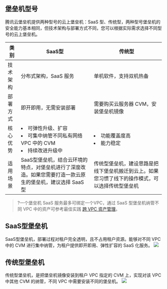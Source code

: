 
## 堡垒机型号
腾讯云堡垒机提供两种型号的云上堡垒机：SaaS 型、传统型，两种型号堡垒机的安全能力基本相同，但技术架构与部署方式不同，您可以根据实际需求选择不同型号的云上堡垒机。

| 类别     | SaaS型                                 | 传统型                                                       |
| -------- | ------------------------------------ | ------------------------------------------- |
| 技术架构 | 分布式架构，SaaS 服务                            | 单机软件，支持双机热备                                    |
| 部署方式 | 即开即用，无需安装部署                         | 需要购买云服务器 CVM，安装堡垒机镜像                  |
| 核心优势 | <li>可弹性升级、扩容 </li><li>可集中纳管不同私有网络 VPC 中的 CVM </li> <li>持续改进升级中 </li> | <li>功能覆盖度高 </li> <li>能力稳定 </li> |
| 适用场景 | SaaS型堡垒机，结合云环境的特点，对堡垒机进行了深度改造。如果您需要打造一款云原生的堡垒机，建议选择 SaaS 型 | 传统型堡垒机，建设思路是把线下堡垒机搬迁到云上。如果您习惯了线下的操作模式，可以选择传统型堡垒机 |

>?一个堡垒机 SaaS 服务最多可绑定一个VPC，通过 SaaS 型堡垒机纳管不同 VPC 中的资产可参考最佳实践 [跨 VPC 资产管理](https://cloud.tencent.com/document/product/1025/63336)。


## SaaS型堡垒机
SaaS型堡垒机，部署过程对租户完全透明，且不占用租户资源。能够对不同 VPC 中的 CVM 进行集中纳管，为租户提供即开即用、弹性扩容的 SaaS 化服务。
![](https://main.qcloudimg.com/raw/035f590373390834432d29081d952822.png)

## 传统型堡垒机
传统型堡垒机，是把堡垒机镜像安装到租户 VPC 指定的 CVM 上，实现对该 VPC 中其他 CVM 的纳管，不同 VPC 中需要安装不同的堡垒机。
![](https://main.qcloudimg.com/raw/4e4bd57c6f30955511673ffde236dae2.png)
 
